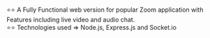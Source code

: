 :star::star: A Fully Functional web version for popular Zoom application with Features including live video and audio chat. \
:star::star: Technologies used => Node.js, Express.js and Socket.io 
